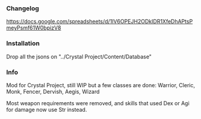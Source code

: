 ### Changelog

https://docs.google.com/spreadsheets/d/1IV6OPEJH2ODkIDR1XfeDhAPtsPmeyPsmf61W0bpizV8

### Installation
Drop all the jsons on "../Crystal Project/Content/Database"

### Info
Mod for Crystal Project, still WIP but a few classes are done: Warrior, Cleric, Monk, Fencer, Dervish, Aegis, Wizard

Most weapon requirements were removed, and skills that used Dex or Agi for damage now use Str instead.
